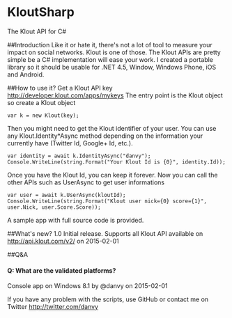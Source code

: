 # KloutSharp
The Klout API for C# 

##Introduction
Like it or hate it, there's not a lot of tool to measure your impact on social networks. Klout is one of those.
The Klout APIs are pretty simple be a C# implementation will ease your work. I created a portable library so it should be usable for .NET 4.5, Window, Windows Phone, iOS and Android.

##How to use it?
Get a Klout API key http://developer.klout.com/apps/mykeys
The entry point is the Klout object so create a Klout object
```
var k = new Klout(key);
```
Then you might need to get the Klout identifier of your user. You can use any Klout.Identity*Async method depending on the information your currently have (Twitter Id, Google+ Id, etc.).
```
var identity = await k.IdentityAsync("danvy");
Console.WriteLine(string.Format("Your Klout Id is {0}", identity.Id));
```
Once you have the Klout Id, you can keep it forever.
Now you can call the other APIs such as UserAsync to get user informations
```
var user = await k.UserAsync(kloutId);
Console.WriteLine(string.Format("Klout user nick={0} score={1}", user.Nick, user.Score.Score));
```
A sample app with full source code is provided.

##What's new?
1.0 Initial release. Supports all Klout API available on http://api.klout.com/v2/ on 2015-02-01

##Q&A
#### Q: What are the validated platforms?
Console app on Windows 8.1 by @danvy on 2015-02-01

If you have any problem with the scripts, use GitHub or contact me on Twitter http://twitter.com/danvy
